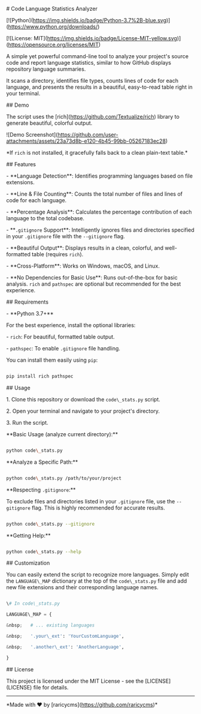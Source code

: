 \# Code Language Statistics Analyzer



\[!\[Python](https://img.shields.io/badge/Python-3.7%2B-blue.svg)](https://www.python.org/downloads/)

\[!\[License: MIT](https://img.shields.io/badge/License-MIT-yellow.svg)](https://opensource.org/licenses/MIT)



A simple yet powerful command-line tool to analyze your project's source code and report language statistics, similar to how GitHub displays repository language summaries.



It scans a directory, identifies file types, counts lines of code for each language, and presents the results in a beautiful, easy-to-read table right in your terminal.



\## Demo



The script uses the \[rich](https://github.com/Textualize/rich) library to generate beautiful, colorful output.



!\[Demo Screenshot](https://github.com/user-attachments/assets/23a73d8b-e120-4b45-99bb-05267183ec28)



\*If `rich` is not installed, it gracefully falls back to a clean plain-text table.\*



\## Features



\- \*\*Language Detection\*\*: Identifies programming languages based on file extensions.

\- \*\*Line \& File Counting\*\*: Counts the total number of files and lines of code for each language.

\- \*\*Percentage Analysis\*\*: Calculates the percentage contribution of each language to the total codebase.

\- \*\*`.gitignore` Support\*\*: Intelligently ignores files and directories specified in your `.gitignore` file with the `--gitignore` flag.

\- \*\*Beautiful Output\*\*: Displays results in a clean, colorful, and well-formatted table (requires `rich`).

\- \*\*Cross-Platform\*\*: Works on Windows, macOS, and Linux.

\- \*\*No Dependencies for Basic Use\*\*: Runs out-of-the-box for basic analysis. `rich` and `pathspec` are optional but recommended for the best experience.



\## Requirements



\- \*\*Python 3.7+\*\*



For the best experience, install the optional libraries:

\- `rich`: For beautiful, formatted table output.

\- `pathspec`: To enable `.gitignore` file handling.



You can install them easily using `pip`:

```bash

pip install rich pathspec

```



\## Usage



1\.  Clone this repository or download the `code\_stats.py` script.

2\.  Open your terminal and navigate to your project's directory.

3\.  Run the script.



\*\*Basic Usage (analyze current directory):\*\*

```bash

python code\_stats.py

```



\*\*Analyze a Specific Path:\*\*

```bash

python code\_stats.py /path/to/your/project

```



\*\*Respecting `.gitignore`:\*\*



To exclude files and directories listed in your `.gitignore` file, use the `--gitignore` flag. This is highly recommended for accurate results.

```bash

python code\_stats.py --gitignore

```



\*\*Getting Help:\*\*

```bash

python code\_stats.py --help

```



\## Customization



You can easily extend the script to recognize more languages. Simply edit the `LANGUAGE\_MAP` dictionary at the top of the `code\_stats.py` file and add new file extensions and their corresponding language names.



```python

\# In code\_stats.py

LANGUAGE\_MAP = {

&nbsp;   # ... existing languages

&nbsp;   '.your\_ext': 'YourCustomLanguage',

&nbsp;   '.another\_ext': 'AnotherLanguage',

}

```



\## License



This project is licensed under the MIT License - see the \[LICENSE](LICENSE) file for details.



---



\*Made with ❤️ by \[raricycms](https://github.com/raricycms)\*

